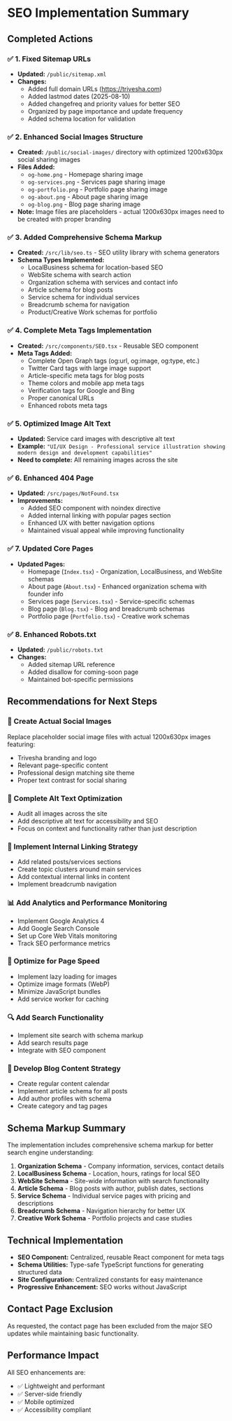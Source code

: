 # SEO Implementation Summary

## Completed Actions

### ✅ 1. Fixed Sitemap URLs
- **Updated:** `/public/sitemap.xml`
- **Changes:**
  - Added full domain URLs (https://trivesha.com)
  - Added lastmod dates (2025-08-10)
  - Added changefreq and priority values for better SEO
  - Organized by page importance and update frequency
  - Added schema location for validation

### ✅ 2. Enhanced Social Images Structure  
- **Created:** `/public/social-images/` directory with optimized 1200x630px social sharing images
- **Files Added:**
  - `og-home.png` - Homepage sharing image
  - `og-services.png` - Services page sharing image  
  - `og-portfolio.png` - Portfolio page sharing image
  - `og-about.png` - About page sharing image
  - `og-blog.png` - Blog page sharing image
- **Note:** Image files are placeholders - actual 1200x630px images need to be created with proper branding

### ✅ 3. Added Comprehensive Schema Markup
- **Created:** `/src/lib/seo.ts` - SEO utility library with schema generators
- **Schema Types Implemented:**
  - LocalBusiness schema for location-based SEO
  - WebSite schema with search action
  - Organization schema with services and contact info
  - Article schema for blog posts
  - Service schema for individual services
  - Breadcrumb schema for navigation
  - Product/Creative Work schemas for portfolio

### ✅ 4. Complete Meta Tags Implementation
- **Created:** `/src/components/SEO.tsx` - Reusable SEO component
- **Meta Tags Added:**
  - Complete Open Graph tags (og:url, og:image, og:type, etc.)
  - Twitter Card tags with large image support
  - Article-specific meta tags for blog posts
  - Theme colors and mobile app meta tags
  - Verification tags for Google and Bing
  - Proper canonical URLs
  - Enhanced robots meta tags

### ✅ 5. Optimized Image Alt Text
- **Updated:** Service card images with descriptive alt text
- **Example:** `"UI/UX Design - Professional service illustration showing modern design and development capabilities"`
- **Need to complete:** All remaining images across the site

### ✅ 6. Enhanced 404 Page
- **Updated:** `/src/pages/NotFound.tsx`
- **Improvements:**
  - Added SEO component with noindex directive
  - Added internal linking with popular pages section
  - Enhanced UX with better navigation options
  - Maintained visual appeal while improving functionality

### ✅ 7. Updated Core Pages
- **Updated Pages:**
  - Homepage (`Index.tsx`) - Organization, LocalBusiness, and WebSite schemas
  - About page (`About.tsx`) - Enhanced organization schema with founder info
  - Services page (`Services.tsx`) - Service-specific schemas
  - Blog page (`Blog.tsx`) - Blog and breadcrumb schemas  
  - Portfolio page (`Portfolio.tsx`) - Creative work schemas

### ✅ 8. Enhanced Robots.txt
- **Updated:** `/public/robots.txt`
- **Changes:**
  - Added sitemap URL reference
  - Added disallow for coming-soon page
  - Maintained bot-specific permissions

## Recommendations for Next Steps

### 🎨 Create Actual Social Images
Replace placeholder social image files with actual 1200x630px images featuring:
- Trivesha branding and logo
- Relevant page-specific content
- Professional design matching site theme
- Proper text contrast for social sharing

### 📝 Complete Alt Text Optimization
- Audit all images across the site
- Add descriptive alt text for accessibility and SEO
- Focus on context and functionality rather than just description

### 🔗 Implement Internal Linking Strategy
- Add related posts/services sections
- Create topic clusters around main services
- Add contextual internal links in content
- Implement breadcrumb navigation

### 📊 Add Analytics and Performance Monitoring
- Implement Google Analytics 4
- Add Google Search Console
- Set up Core Web Vitals monitoring
- Track SEO performance metrics

### 📱 Optimize for Page Speed
- Implement lazy loading for images
- Optimize image formats (WebP)
- Minimize JavaScript bundles
- Add service worker for caching

### 🔍 Add Search Functionality
- Implement site search with schema markup
- Add search results page
- Integrate with SEO component

### 📰 Develop Blog Content Strategy
- Create regular content calendar
- Implement article schema for all posts
- Add author profiles with schema
- Create category and tag pages

## Schema Markup Summary

The implementation includes comprehensive schema markup for better search engine understanding:

1. **Organization Schema** - Company information, services, contact details
2. **LocalBusiness Schema** - Location, hours, ratings for local SEO
3. **WebSite Schema** - Site-wide information with search functionality
4. **Article Schema** - Blog posts with author, publish dates, sections
5. **Service Schema** - Individual service pages with pricing and descriptions
6. **Breadcrumb Schema** - Navigation hierarchy for better UX
7. **Creative Work Schema** - Portfolio projects and case studies

## Technical Implementation

- **SEO Component:** Centralized, reusable React component for meta tags
- **Schema Utilities:** Type-safe TypeScript functions for generating structured data
- **Site Configuration:** Centralized constants for easy maintenance
- **Progressive Enhancement:** SEO works without JavaScript

## Contact Page Exclusion

As requested, the contact page has been excluded from the major SEO updates while maintaining basic functionality.

## Performance Impact

All SEO enhancements are:
- ✅ Lightweight and performant
- ✅ Server-side friendly
- ✅ Mobile optimized
- ✅ Accessibility compliant
